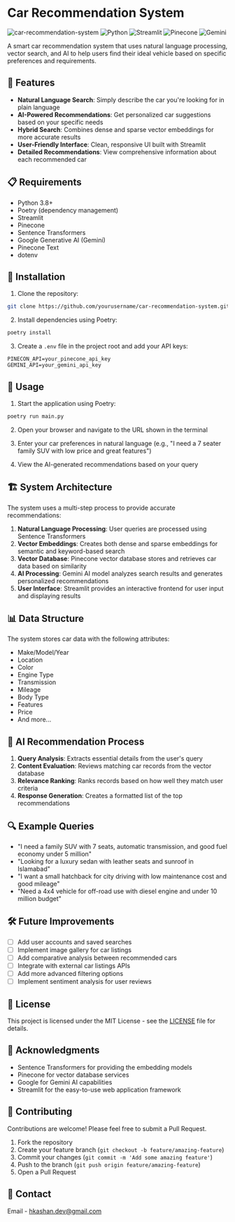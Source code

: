 # Car Recommendation System

![car-recommendation-system](https://img.shields.io/badge/Project-Car%20Recommendation%20System-blue)
![Python](https://img.shields.io/badge/Python-3.8%2B-green)
![Streamlit](https://img.shields.io/badge/Streamlit-1.28.0-red)
![Pinecone](https://img.shields.io/badge/Pinecone-Vector%20DB-yellow)
![Gemini](https://img.shields.io/badge/Gemini%20AI-2.0-purple)

A smart car recommendation system that uses natural language processing, vector search, and AI to help users find their ideal vehicle based on specific preferences and requirements.

## 🚗 Features

- **Natural Language Search**: Simply describe the car you're looking for in plain language
- **AI-Powered Recommendations**: Get personalized car suggestions based on your specific needs
- **Hybrid Search**: Combines dense and sparse vector embeddings for more accurate results
- **User-Friendly Interface**: Clean, responsive UI built with Streamlit
- **Detailed Recommendations**: View comprehensive information about each recommended car

## 📋 Requirements

- Python 3.8+
- Poetry (dependency management)
- Streamlit
- Pinecone
- Sentence Transformers
- Google Generative AI (Gemini)
- Pinecone Text
- dotenv

## 🔧 Installation

1. Clone the repository:
```bash
git clone https://github.com/yourusername/car-recommendation-system.git
```

2. Install dependencies using Poetry:
```bash
poetry install
```

3. Create a `.env` file in the project root and add your API keys:
```
PINECON_API=your_pinecone_api_key
GEMINI_API=your_gemini_api_key
```

## 🚀 Usage

1. Start the application using Poetry:
```bash
poetry run main.py
```

2. Open your browser and navigate to the URL shown in the terminal

3. Enter your car preferences in natural language (e.g., "I need a 7 seater family SUV with low price and great features")

4. View the AI-generated recommendations based on your query

## 🏗️ System Architecture


The system uses a multi-step process to provide accurate recommendations:

1. **Natural Language Processing**: User queries are processed using Sentence Transformers
2. **Vector Embeddings**: Creates both dense and sparse embeddings for semantic and keyword-based search
3. **Vector Database**: Pinecone vector database stores and retrieves car data based on similarity
4. **AI Processing**: Gemini AI model analyzes search results and generates personalized recommendations
5. **User Interface**: Streamlit provides an interactive frontend for user input and displaying results

## 📊 Data Structure

The system stores car data with the following attributes:
- Make/Model/Year
- Location
- Color
- Engine Type
- Transmission
- Mileage
- Body Type
- Features
- Price
- And more...

## 🧠 AI Recommendation Process

1. **Query Analysis**: Extracts essential details from the user's query
2. **Content Evaluation**: Reviews matching car records from the vector database
3. **Relevance Ranking**: Ranks records based on how well they match user criteria
4. **Response Generation**: Creates a formatted list of the top recommendations

## 🔍 Example Queries

- "I need a family SUV with 7 seats, automatic transmission, and good fuel economy under 5 million"
- "Looking for a luxury sedan with leather seats and sunroof in Islamabad"
- "I want a small hatchback for city driving with low maintenance cost and good mileage"
- "Need a 4x4 vehicle for off-road use with diesel engine and under 10 million budget"

## 🛠️ Future Improvements

- [ ] Add user accounts and saved searches
- [ ] Implement image gallery for car listings
- [ ] Add comparative analysis between recommended cars
- [ ] Integrate with external car listings APIs
- [ ] Add more advanced filtering options
- [ ] Implement sentiment analysis for user reviews

## 📜 License

This project is licensed under the MIT License - see the [LICENSE](LICENSE) file for details.

## 🙏 Acknowledgments

- Sentence Transformers for providing the embedding models
- Pinecone for vector database services
- Google for Gemini AI capabilities
- Streamlit for the easy-to-use web application framework

## 👥 Contributing

Contributions are welcome! Please feel free to submit a Pull Request.

1. Fork the repository
2. Create your feature branch (`git checkout -b feature/amazing-feature`)
3. Commit your changes (`git commit -m 'Add some amazing feature'`)
4. Push to the branch (`git push origin feature/amazing-feature`)
5. Open a Pull Request

## 📧 Contact

Email - hkashan.dev@gmail.com
